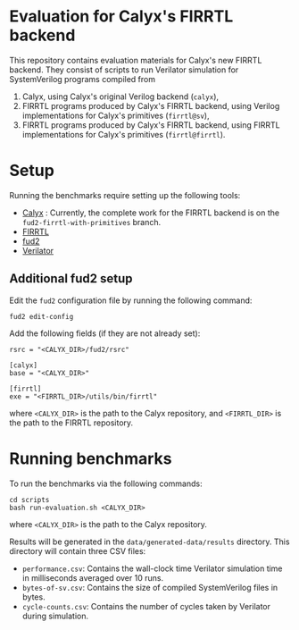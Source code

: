 # Evaluation for Calyx's FIRRTL backend
                                                                                                                                                          
This repository contains evaluation materials for Calyx's new FIRRTL
backend. They consist of scripts to run Verilator simulation for
SystemVerilog programs compiled from
1. Calyx, using Calyx's original Verilog backend (`calyx`),
2. FIRRTL programs produced by Calyx's FIRRTL backend, using Verilog implementations for Calyx's primitives (`firrtl@sv`),
3. FIRRTL programs produced by Calyx's FIRRTL backend, using FIRRTL implementations for Calyx's primitives (`firrtl@firrtl`).

# Setup

Running the benchmarks require setting up the following tools:
- [Calyx](https://github.com/calyxir/calyx) : Currently, the complete work for the FIRRTL backend is on the `fud2-firrtl-with-primitives` branch.
- [FIRRTL](https://github.com/chipsalliance/firrtl)
- [fud2](https://docs.calyxir.org/running-calyx/fud2.html)
- [Verilator](https://verilator.org/guide/latest/install.html)

## Additional fud2 setup

Edit the `fud2` configuration file by running the following command:
```
fud2 edit-config
```
Add the following fields (if they are not already set):
```
rsrc = "<CALYX_DIR>/fud2/rsrc"

[calyx]
base = "<CALYX_DIR>"

[firrtl]
exe = "<FIRRTL_DIR>/utils/bin/firrtl"
```
where `<CALYX_DIR>` is the path to the Calyx repository, and `<FIRRTL_DIR>` is the path to the FIRRTL repository.

# Running benchmarks

To run the benchmarks via the following commands:
```
cd scripts
bash run-evaluation.sh <CALYX_DIR>
```
where `<CALYX_DIR>` is the path to the Calyx repository. 

Results will be generated in the `data/generated-data/results` directory. This directory will contain three CSV files:
- `performance.csv`: Contains the wall-clock time Verilator simulation time in milliseconds averaged over 10 runs.
- `bytes-of-sv.csv`: Contains the size of compiled SystemVerilog files in bytes.
- `cycle-counts.csv`: Contains the number of cycles taken by Verilator during simulation.
